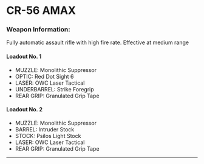 # CR-56 AMAX

### Weapon Information:
Fully automatic assault rifle with high fire rate. Effective at medium range

#### Loadout No. 1 

- MUZZLE: Monolithic Suppressor
- OPTIC: Red Dot Sight 6
- LASER: OWC Laser Tactical
- UNDERBARREL: Strike Foregrip
- REAR GRIP: Granulated Grip Tape

#### Loadout No. 2

- MUZZLE: Monolithic Suppressor
- BARREL: Intruder Stock
- STOCK: Psilos Light Stock
- LASER: OWC Laser Tactical
- REAR GRIP: Granulated Grip Tape

---

